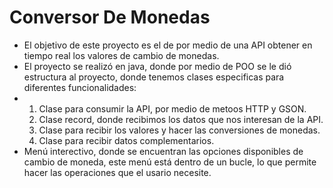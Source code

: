 # Conversor De Monedas
- El objetivo de este proyecto es el de por medio de una API obtener en tiempo real los valores de cambio de monedas.
- El proyecto se realizó en java, donde por medio de POO se le dió estructura al proyecto, donde tenemos clases especificas para diferentes funcionalidades:
- 1. Clase para consumir la API, por medio de metoos HTTP y GSON.
  2. Clase record, donde recibimos los datos que nos interesan de la API.
  3. Clase para recibir los valores y hacer las conversiones de monedas.
  4. Clase para recibir datos complementarios.
- Menú interectivo, donde se encuentran las opciones disponibles de cambio de moneda, este menú está dentro de un bucle, lo que permite hacer las operaciones que el usario necesite.

